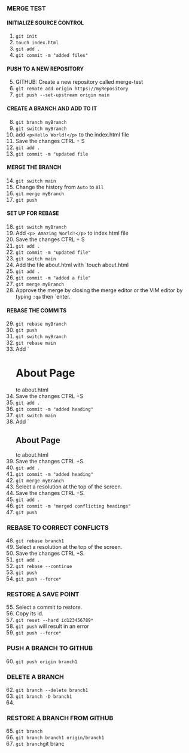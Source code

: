 ### MERGE TEST

#### INITIALIZE SOURCE CONTROL
1. `git init`
2. `touch index.html`
3. `git add .`
4. `git commit -m "added files"`

#### PUSH TO A NEW REPOSITORY
5. GITHUB: Create a new repository called merge-test
6. `git remote add origin https://myRepository`
7. `git push --set-upstream origin main`

#### CREATE A BRANCH AND ADD TO IT
8. `git branch myBranch`
9.  `git switch myBranch`
10. add `<p>Hello World!</p>` to the index.html file
11. Save the changes CTRL + S
12. `git add .`
13. `git commit -m "updated file`
    
#### MERGE THE BRANCH
14. `git switch main`
15. Change the history from `Auto` to `All`
16.  `git merge myBranch`
17.  `git push`

#### SET UP FOR REBASE
18.  `git switch myBranch`
19.  Add `<p> Amazing World!</p>` to index.html file
20.  Save the changes CTRL + S
21.  `git add .`
22.  `git commit -m "updated file"`
23.  `git switch main`
24.  Add the file about.html with `touch about.html
25.  `git add .`
26.  `git commit -m "added a file"`
27.  `git merge myBranch`
28.  Approve the merge by closing the merge editor or the VIM editor by typing `:qa` then `enter.

#### REBASE THE COMMITS
29.  `git rebase myBranch`
30.  `git push`
31.  `git switch myBranch`
32.  `git rebase main`
33.  Add `<h1>About Page</h1> to about.html
34.  Save the changes CTRL +S
35.  `git add .`
36.  `git commit -m "added heading"`
37.  `git switch main`
38.  Add `<h2>About Page</h2> to about.html
39.  Save the changes CTRL +S.
40.  `git add .`
41.  `git commit -m "added heading"`
42.  `git merge myBranch`
43.  Select a resolution at the top of the screen.
44.  Save the changes CTRL +S.
45. `git add .`
46. `git commit -m "merged conflicting headings"`
47. `git push`

### REBASE TO CORRECT CONFLICTS
48. `git rebase branch1`
49. Select a resolution at the top of the screen.
50. Save the changes CTRL +S.
51. `git add .`
52. `git rebase --continue`
53. `git push` 
54. `git push --force*`
   
### RESTORE A SAVE POINT
55. Select a commit to restore.
56. Copy its id.
57. `git reset --hard id123456789*`
58. `git push` will result in an error
59. `git push --force*`
    
### PUSH A BRANCH TO GITHUB
60. `git push origin branch1`

### DELETE A BRANCH
62. `git branch --delete branch1`
63. `git branch -D branch1`
64. 
### RESTORE A BRANCH FROM GITHUB
65. `git branch`
66. `git branch branch1 origin/branch1`
67. `git branch`git branc   
  